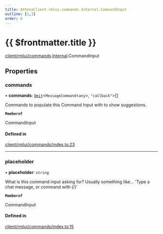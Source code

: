 ```yaml
---
title: AthenaClient.rmlui.commands.Internal.CommandInput
outline: [1,3]
order: 0
---
```


# {{ $frontmatter.title }}


[client/rmlui/commands](../modules/client_rmlui_commands.md).[Internal](../modules/client_rmlui_commands_Internal.md).CommandInput

## Properties

### commands

• **commands**: [`Omit`](../modules/server_player_inventory_Internal.md#Omit)<`MessageCommand`<`any`\>, ``"callback"``\>[]

Commands to populate this Command Input with to show suggestions.

**`Memberof`**

CommandInput

#### Defined in

[client/rmlui/commands/index.ts:23](https://github.com/Stuyk/altv-athena/blob/217ba5f/src/core/client/rmlui/commands/index.ts#L23)

___

### placeholder

• **placeholder**: `string`

What is this command input asking for?
Usually something like... 'Type a chat message, or command with (/)'

**`Memberof`**

CommandInput

#### Defined in

[client/rmlui/commands/index.ts:15](https://github.com/Stuyk/altv-athena/blob/217ba5f/src/core/client/rmlui/commands/index.ts#L15)
